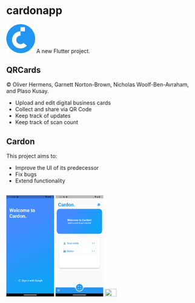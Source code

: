 # cardonapp
<img src='https://github.com/ElPlaso/Cardon/blob/master/assets/icons/icon.png' width=15% height=15%>
A new Flutter project.

## QRCards

© Oliver Hermens, Garnett Norton-Brown, Nicholas Woolf-Ben-Avraham, and Plaso Kusay.

- Upload and edit digital business cards
- Collect and share via QR Code
- Keep track of updates
- Keep track of scan count

## Cardon

This project aims to:
- Improve the UI of its predecessor
- Fix bugs
- Extend functionality

## 


<div>
<img src='https://github.com/ElPlaso/Cardon/blob/master/screencaps/login.png' width=25% height=25%>
<img src='https://github.com/ElPlaso/Cardon/blob/master/screencaps/home_empty.png' width=25% height=25%>
<img src='https://github.com/ElPlaso/Cardon/blob/master/screencaps/demo_small.gif' width=25% height=25%>
</div>


